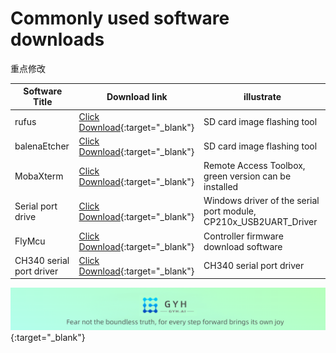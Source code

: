 # **Commonly used software downloads**
重点修改


| Software Title    | Download link                                                     | illustrate                                           |
| ------------ | ------------------------------------------------------------ | ---------------------------------------------- |
| rufus        | [Click Download](https://github.com/pbatard/rufus/releases/download/v3.20/rufus-3.20p.exe){:target="_blank"} | SD card image flashing tool                               |
| balenaEtcher | [Click Download](https://www.balena.io/etcher/){:target="_blank"}  | SD card image flashing tool                               |
| MobaXterm    | [Click Download](https://mobaxterm.mobatek.net/download-home-edition.html){:target="_blank"} | Remote Access Toolbox, green version can be installed                                 |
| Serial port drive     | [Click Download](https://www.silabs.com/developer-tools/usb-to-uart-bridge-vcp-drivers?tab=downloads){:target="_blank"} | Windows driver of the serial port module, CP210x_USB2UART_Driver |
| FlyMcu       | [Click Download](https://github.com/guyuehome/originbot_controller/blob/master/tools/FlyMcu.exe){:target="_blank"} | Controller firmware download software       
| CH340 serial port driver	       | [Click Download](https://www.wch-ic.com/downloads/CH341SER_EXE.html){:target="_blank"} | CH340 serial port driver	 |




[![图片1](../../assets/img/footer_en.png)](https://www.guyuehome.com/){:target="_blank"}


